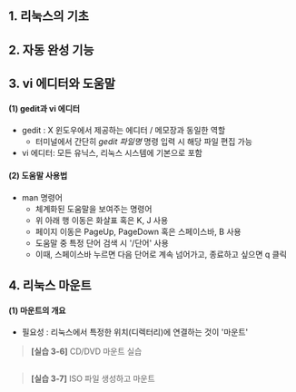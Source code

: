## 1. 리눅스의 기초





## 2. 자동 완성 기능







## 3. vi 에디터와 도움말

#### (1) gedit과 vi 에디터

- gedit : X 윈도우에서 제공하는 에디터 / 메모장과 동일한 역할
  - 터미널에서 간단히 *gedit 파일명* 명령 입력 시 해당 파일 편집 가능
- vi 에디터: 모든 유닉스, 리눅스 시스템에 기본으로 포함



#### (2) 도움말 사용법

- man 명령어
  - 체계화된 도움말을 보여주는 명령어
  - 위 아래 행 이동은 화살표 혹은 K, J 사용
  - 페이지 이동은 PageUp, PageDown 혹은 스페이스바, B 사용
  - 도움말 중 특정 단어 검색 시 '/단어' 사용 
  - 이때, 스페이스바 누르면 다음 단어로 계속 넘어가고, 종료하고 싶으면 q 클릭



## 4. 리눅스 마운트

#### (1) 마운트의 개요

- 필요성 : 리눅스에서 특정한 위치(디렉터리)에 연결하는 것이 '마운트'

  

> **[실습 3-6]** CD/DVD 마운트 실습

```

```



> **[실습 3-7]** ISO 파일 생성하고 마운트

```
```


